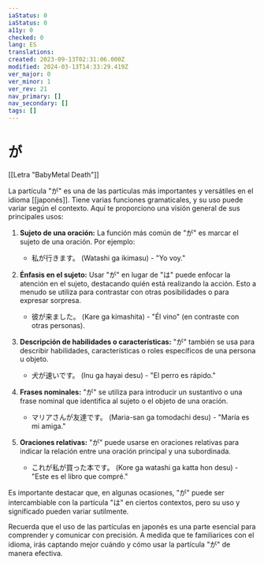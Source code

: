 ```yaml
---
iaStatus: 0
iaStatus: 0
a11y: 0
checked: 0
lang: ES
translations: 
created: 2023-09-13T02:31:06.000Z
modified: 2024-03-13T14:33:29.419Z
ver_major: 0
ver_minor: 1
ver_rev: 21
nav_primary: []
nav_secondary: []
tags: []
---
```

# が

[[Letra "BabyMetal Death"]]

La partícula "が" es una de las partículas más importantes y versátiles en el idioma [[japonés]]. Tiene varias funciones gramaticales, y su uso puede variar según el contexto. Aquí te proporciono una visión general de sus principales usos:

1. **Sujeto de una oración:** La función más común de "が" es marcar el sujeto de una oración. Por ejemplo:
    
    - 私が行きます。 (Watashi ga ikimasu) - "Yo voy."
2. **Énfasis en el sujeto:** Usar "が" en lugar de "は" puede enfocar la atención en el sujeto, destacando quién está realizando la acción. Esto a menudo se utiliza para contrastar con otras posibilidades o para expresar sorpresa.
    
    - 彼が来ました。 (Kare ga kimashita) - "Él vino" (en contraste con otras personas).
3. **Descripción de habilidades o características:** "が" también se usa para describir habilidades, características o roles específicos de una persona u objeto.
    
    - 犬が速いです。 (Inu ga hayai desu) - "El perro es rápido."
4. **Frases nominales:** "が" se utiliza para introducir un sustantivo o una frase nominal que identifica al sujeto o el objeto de una oración.
    
    - マリアさんが友達です。 (Maria-san ga tomodachi desu) - "María es mi amiga."
5. **Oraciones relativas:** "が" puede usarse en oraciones relativas para indicar la relación entre una oración principal y una subordinada.
    
    - これが私が買った本です。 (Kore ga watashi ga katta hon desu) - "Este es el libro que compré."

Es importante destacar que, en algunas ocasiones, "が" puede ser intercambiable con la partícula "は" en ciertos contextos, pero su uso y significado pueden variar sutilmente.

Recuerda que el uso de las partículas en japonés es una parte esencial para comprender y comunicar con precisión. A medida que te familiarices con el idioma, irás captando mejor cuándo y cómo usar la partícula "が" de manera efectiva.